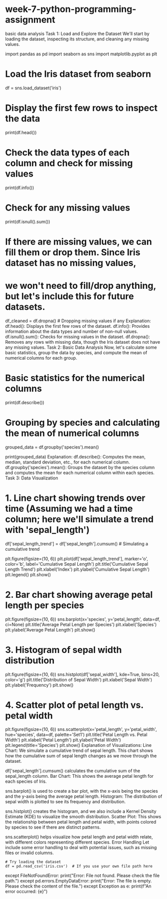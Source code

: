 # week-7-python-programming-assignment
basic data analysis
Task 1: Load and Explore the Dataset
We'll start by loading the dataset, inspecting its structure, and cleaning any missing values.


import pandas as pd
import seaborn as sns
import matplotlib.pyplot as plt

# Load the Iris dataset from seaborn
df = sns.load_dataset('iris')

# Display the first few rows to inspect the data
print(df.head())

# Check the data types of each column and check for missing values
print(df.info())

# Check for any missing values
print(df.isnull().sum())

# If there are missing values, we can fill them or drop them. Since Iris dataset has no missing values,
# we won't need to fill/drop anything, but let's include this for future datasets.
df_cleaned = df.dropna()  # Dropping missing values if any
Explanation:
df.head(): Displays the first few rows of the dataset.
df.info(): Provides information about the data types and number of non-null values.
df.isnull().sum(): Checks for missing values in the dataset.
df.dropna(): Removes any rows with missing data, though the Iris dataset does not have any missing values.
Task 2: Basic Data Analysis
Now, let's calculate some basic statistics, group the data by species, and compute the mean of numerical columns for each group.


# Basic statistics for the numerical columns
print(df.describe())

# Grouping by species and calculating the mean of numerical columns
grouped_data = df.groupby('species').mean()

print(grouped_data)
Explanation:
df.describe(): Computes the mean, median, standard deviation, etc., for each numerical column.
df.groupby('species').mean(): Groups the dataset by the species column and computes the mean for each numerical column within each species.
Task 3: Data Visualization



# 1. Line chart showing trends over time (Assuming we had a time column; here we'll simulate a trend with 'sepal_length')
df['sepal_length_trend'] = df['sepal_length'].cumsum()  # Simulating a cumulative trend

plt.figure(figsize=(10, 6))
plt.plot(df['sepal_length_trend'], marker='o', color='b', label='Cumulative Sepal Length')
plt.title('Cumulative Sepal Length Trend')
plt.xlabel('Index')
plt.ylabel('Cumulative Sepal Length')
plt.legend()
plt.show()

# 2. Bar chart showing average petal length per species
plt.figure(figsize=(10, 6))
sns.barplot(x='species', y='petal_length', data=df, ci=None)
plt.title('Average Petal Length per Species')
plt.xlabel('Species')
plt.ylabel('Average Petal Length')
plt.show()

# 3. Histogram of sepal width distribution
plt.figure(figsize=(10, 6))
sns.histplot(df['sepal_width'], kde=True, bins=20, color='g')
plt.title('Distribution of Sepal Width')
plt.xlabel('Sepal Width')
plt.ylabel('Frequency')
plt.show()

# 4. Scatter plot of petal length vs. petal width
plt.figure(figsize=(10, 6))
sns.scatterplot(x='petal_length', y='petal_width', hue='species', data=df, palette='Set1')
plt.title('Petal Length vs. Petal Width')
plt.xlabel('Petal Length')
plt.ylabel('Petal Width')
plt.legend(title='Species')
plt.show()
Explanation of Visualizations:
Line Chart: We simulate a cumulative trend of sepal length. This chart shows how the cumulative sum of sepal length changes as we move through the dataset.

df['sepal_length'].cumsum() calculates the cumulative sum of the sepal_length column.
Bar Chart: This shows the average petal length for each species of Iris.

sns.barplot() is used to create a bar plot, with the x-axis being the species and the y-axis being the average petal length.
Histogram: The distribution of sepal width is plotted to see its frequency and distribution.

sns.histplot() creates the histogram, and we also include a Kernel Density Estimate (KDE) to visualize the smooth distribution.
Scatter Plot: This shows the relationship between petal length and petal width, with points colored by species to see if there are distinct patterns.

sns.scatterplot() helps visualize how petal length and petal width relate, with different colors representing different species.
Error Handling
Let include some error handling to deal with potential issues, such as missing files or invalid columns.



    # Try loading the dataset
    df = pd.read_csv('iris.csv')  # If you use your own file path here
except FileNotFoundError:
    print("Error: File not found. Please check the file path.")
except pd.errors.EmptyDataError:
    print("Error: The file is empty. Please check the content of the file.")
except Exception as e:
    print(f"An error occurred: {e}")









